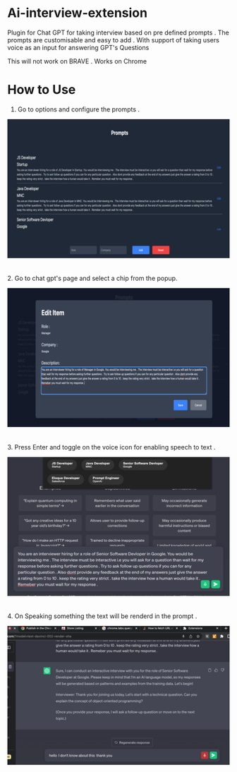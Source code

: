 # Ai-interview-extension

Plugin for Chat GPT for taking interview based on pre defined prompts . The prompts are customisable and easy to add . With support of taking users voice as an input for answering GPT's Questions

This will not work on BRAVE . Works on Chrome

# How to Use
1. Go to options and configure the prompts . 

![](https://github.com/rohanakar/ai-interview-extension/blob/efe85cd6b38cb69831917295dbc1c0e4213639a1/1.jpg)
\
\
\
2. Go to chat gpt's page and select a chip from the popup. 

![](https://github.com/rohanakar/ai-interview-extension/blob/efe85cd6b38cb69831917295dbc1c0e4213639a1/2.jpg)
\
\
\
3. Press Enter and toggle on the voice icon for enabling speech to text  .

 ![](https://github.com/rohanakar/ai-interview-extension/blob/efe85cd6b38cb69831917295dbc1c0e4213639a1/3.jpg)
\
\
\
4. On Speaking something the text will be renderd in the prompt . 

![](https://github.com/rohanakar/ai-interview-extension/blob/efe85cd6b38cb69831917295dbc1c0e4213639a1/4.jpg)
